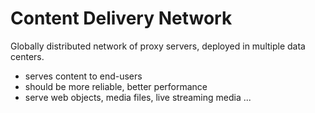 # Content Delivery Network
Globally distributed network of proxy servers, deployed in multiple data centers. 
- serves content to end-users 
- should be more reliable, better performance
- serve web objects, media files, live streaming media ...

